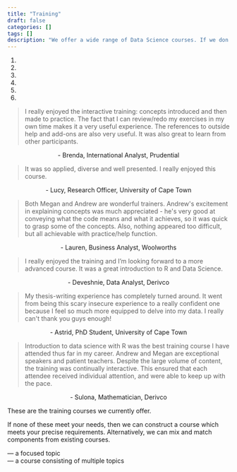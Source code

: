 ```yaml
---
title: "Training"
draft: false
categories: []
tags: []
description: "We offer a wide range of Data Science courses. If we don't have exactly what you're after we'll tailor make something just for you!"
---
```


<div id="testimonial">    				
	<div class="container">
		<div class="row">
			<div>
                <div class="quote"><i class="fa fa-quote-left fa-4x"></i></div>
				<div class="carousel slide" id="fade-quote-carousel" data-ride="carousel" data-interval="5000">
                  <ol class="carousel-indicators">
				    <li data-target="#fade-quote-carousel" data-slide-to="0" class="active"></li>
				    <li data-target="#fade-quote-carousel" data-slide-to="1"></li>
				    <li data-target="#fade-quote-carousel" data-slide-to="2"></li>
                    <li data-target="#fade-quote-carousel" data-slide-to="3"></li>
                    <li data-target="#fade-quote-carousel" data-slide-to="4"></li>
                    <li data-target="#fade-quote-carousel" data-slide-to="5"></li>
				  </ol>
				  <div class="carousel-inner">
				    <div class="item">
				    	<blockquote>
				    		<p>I really enjoyed the interactive training: concepts introduced and then made to practice. The fact that I can review/redo my exercises in my own time makes it a very useful experience. The references to outside help and add-ons are also very useful. It was also great to learn from other participants.</p>
                        </blockquote>	
                        <p style="text-align: center;">- Brenda, International Analyst, Prudential</p>
				    </div>
				    <div class="item">
				    	<blockquote>
				    		<p>It was so applied, diverse and well presented. I really enjoyed this course.</p>
                        </blockquote>
                        <p style="text-align: center;">- Lucy, Research Officer, University of Cape Town</p>
				    </div>
				    <div class="active item">
				    	<blockquote>
				    		<p>Both Megan and Andrew are wonderful trainers. Andrew's excitement in explaining concepts was much appreciated - he's very good at conveying what the code means and what it achieves, so it was quick to grasp some of the concepts. Also, nothing appeared too difficult, but all achievable with practice/help function.</p>
                        </blockquote>
                        <p style="text-align: center;">- Lauren, Business Analyst, Woolworths</p>
				    </div>
                    <div class="item">
    			    	<blockquote>
				    		<p>I really enjoyed the training and I’m looking forward to a more advanced course. It was a great introduction to R and Data Science.</p>
                        </blockquote>
                        <p style="text-align: center;">- Deveshnie, Data Analyst, Derivco</p>
				    </div>
                    <div class="item">
    			    	<blockquote>
				    		<p>My thesis-writing experience has completely turned around. It went from being this scary insecure experience to a really confident one because I feel so much more equipped to delve into my data. I really can't thank you guys enough!</p>
                        </blockquote>
                        <p style="text-align: center;">- Astrid, PhD Student, University of Cape Town</p>
				    </div>
                    <div class="item">
    			    	<blockquote>
				    		<p>Introduction to data science with R was the best training course I have attended thus far in my career. Andrew and Megan are exceptional speakers and patient teachers. Despite the large volume of content, the training was continually interactive. This ensured that each attendee received individual attention, and were able to keep up with the pace.</p>
                        </blockquote>
                        <p style="text-align: center;">- Sulona, Mathematician, Derivco</p>
				    </div>
				  </div>
				</div>
			</div>							
		</div>
	</div>
	<script src="https://ajax.googleapis.com/ajax/libs/jquery/3.2.1/jquery.min.js"></script>
	<script src="//netdna.bootstrapcdn.com/bootstrap/3.2.0/js/bootstrap.min.js"></script>
	<script src="//code.jquery.com/jquery-1.11.1.min.js"></script>
</div>

These are the training courses we currently offer.

If none of these meet your needs, then we can construct a course which meets your precise requirements. Alternatively, we can mix and match components from existing courses.

<i class="fas fa-tag"></i> &mdash; a focused topic<br>
<i class="fas fa-list"></i> &mdash; a course consisting of multiple topics